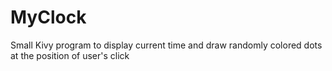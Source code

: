 # MyClock

Small Kivy program to display current time and draw randomly colored dots at the position of user's click

